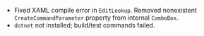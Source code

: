 - Fixed XAML compile error in `EditLookup`. Removed nonexistent `CreateCommandParameter` property from internal `ComboBox`.
- `dotnet` not installed; build/test commands failed.
